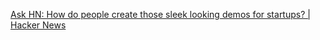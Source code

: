 
[Ask HN: How do people create those sleek looking demos for startups? | Hacker News](https://news.ycombinator.com/item?id=40231790)
